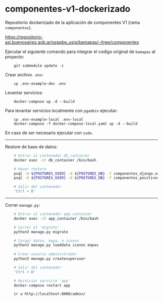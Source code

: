 # componentes-v1-dockerizado

Repositorio dockerizado de la aplicación de componentes V1 (rama `componentes`).

https://repositorio-asi.buenosaires.gob.ar/ssppbe_usig/bamapas/-/tree/componentes


Ejecutar el siguiente comando para integrar el codigo original de `bamapas` al proyecto:
    
        git submodule update -i


Crear archivo `.env`:

        cp .env-example-dev .env


Levantar servicios:

        docker-compose up -d --build


Para levantar servicios localmente con `pgadmin` ejecutar:

        cp .env-example-local .env-local
        docker-compose -f docker-compose-local.yaml up -d --build


En caso de ser necesario ejecutar con `sudo`.

---

Restore de base de datos:

```bash
    # Entrar al contenedor db_container
    docker exec -it db_container /bin/bash

    # Hacer restore
    psql -U ${POSTGRES_USER} -d ${POSTGRES_DB} -f componentes_django.sql
    psql -U ${POSTGRES_USER} -d ${POSTGRES_DB} -f componentes_positivos_residentes_dia.sql

    # Salir del contenedor
    'Ctrl + D'
```
---
Correr `manage.py`:

```bash
    # Entrar al contenedor app_container
    docker exec -it app_container /bin/bash

    # Correr el 'migrate'
    python3 manage.py migrate

    # Cargar datos, mapa, e iconos
    python3 manage.py loaddata iconos mapas
        
    # Crear usuario administrador
    python3 manage.py createsuperuser

    # Salir del contenedor
    'Ctrl + D'

    # Reiniciar servicio 'app'
    docker-compose restart app

    ir a http://localhost:8000/admin/
```
